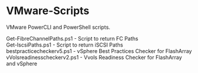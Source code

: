# VMware-Scripts
VMware PowerCLI and PowerShell scripts.

Get-FibreChannelPaths.ps1                      - Script to return FC Paths<br>
Get-IscsiPaths.ps1                             - Script to return iSCSI Paths<br>
bestpracticecheckerv5.ps1                      - vSphere Best Practices Checker for FlashArray<br>
vVolsreadinesscheckerv2.ps1                    - Vvols Readiness Checker for FlashArray and vSphere
